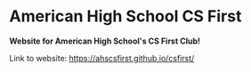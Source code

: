 # American High School CS First
**Website for American High School's CS First Club!**

Link to website: https://ahscsfirst.github.io/csfirst/
